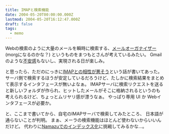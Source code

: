 ```yaml
---
title: IMAPと検索機能
date: 2004-05-20T00:00:00.000Z
lastmod: 2004-05-20T16:12:47.000Z
draft: false
tags:
  - memo
---
```


Webの検索のように大量のメールを瞬時に検索する、[メールオーガナイザー](http://www.rubyist.net/~matz/20040520.html#p01) (morgになるのかな？) というものをまつもとさんが考えているみたい。 Gmailのような[不安感](/posts/20040406/p03)もないし、実現される日が楽しみ。

と思ったら、ただのにっきに[IMAPとの相性が悪そう](http://sho.tdiary.net/20040520.html#p01)という話が書いてあった。 サーバ側で検索するほうが安定しているだろうけど、たしかに検索結果をまとめて表示するインタフェースが無いよなぁ。 IMAPサーバに検索リクエストを送ると新しいフォルダが作られ、ヒットしたメールがそこに格納されるというのも考えられるけど、ちょっとムリヤリ感が漂うなぁ。 やっぱり専用 UI か Webインタフェースが必要か。

と、ここまで書いてから、自宅のIMAPサーバで検索してみたところ、 日本語が通らないことが判明。 まぁ、メーラの検索機能はほとんど使わないからいいんだけど。 代わりに[Namazuでのインデックス化](http://sho.tdiary.net/20000805.html)に挑戦してみるかな…。
